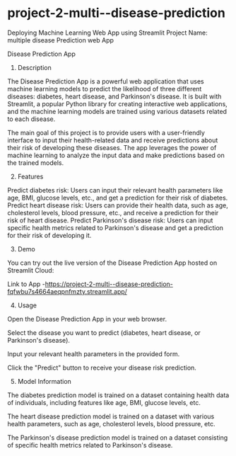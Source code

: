 # project-2-multi--disease-prediction
Deploying Machine Learning Web App using Streamlit 
Project Name: multiple disease Prediction web App

Disease Prediction App

1. Description

The Disease Prediction App is a powerful web application that uses machine learning models to predict the likelihood of three different diseases: diabetes, heart disease, and Parkinson's disease. It is built with Streamlit, a popular Python library for creating interactive web applications, and the machine learning models are trained using various datasets related to each disease.

The main goal of this project is to provide users with a user-friendly interface to input their health-related data and receive predictions about their risk of developing these diseases. The app leverages the power of machine learning to analyze the input data and make predictions based on the trained models.

2. Features

Predict diabetes risk: Users can input their relevant health parameters like age, BMI, glucose levels, etc., and get a prediction for their risk of diabetes.
Predict heart disease risk: Users can provide their health data, such as age, cholesterol levels, blood pressure, etc., and receive a prediction for their risk of heart disease.
Predict Parkinson's disease risk: Users can input specific health metrics related to Parkinson's disease and get a prediction for their risk of developing it.

3. Demo

You can try out the live version of the Disease Prediction App hosted on Streamlit Cloud:

Link to App -https://project-2-multi--disease-prediction-fqfwbu7s4664aeqpnfmzty.streamlit.app/


4. Usage

Open the Disease Prediction App in your web browser.

Select the disease you want to predict (diabetes, heart disease, or Parkinson's disease).

Input your relevant health parameters in the provided form.

Click the "Predict" button to receive your disease risk prediction.

5. Model Information
   
The diabetes prediction model is trained on a dataset containing health data of individuals, including features like age, BMI, glucose levels, etc.

The heart disease prediction model is trained on a dataset with various health parameters, such as age, cholesterol levels, blood pressure, etc.

The Parkinson's disease prediction model is trained on a dataset consisting of specific health metrics related to Parkinson's disease.
